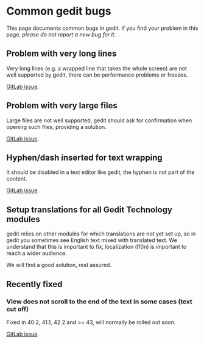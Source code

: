 Common gedit bugs
=================

This page documents common bugs in gedit. If you find your problem in this page,
_please do not report a new bug for it_.

Problem with very long lines
----------------------------

Very long lines (e.g. a wrapped line that takes the whole screen) are not well
supported by gedit, there can be performance problems or freezes.

[GitLab issue](https://gitlab.gnome.org/GNOME/gedit/-/issues/513).

Problem with very large files
-----------------------------

Large files are not well supported, gedit should ask for confirmation when
opening such files, providing a solution.

[GitLab issue](https://gitlab.gnome.org/GNOME/gedit/-/issues/11).

Hyphen/dash inserted for text wrapping
--------------------------------------

It should be disabled in a text editor like gedit, the hyphen is not part of
the content.

[GitLab issue](https://gitlab.gnome.org/GNOME/gedit/issues/365).

Setup translations for all Gedit Technology modules
---------------------------------------------------

gedit relies on other modules for which translations are not yet set up, so in
gedit you sometimes see English text mixed with translated text. We understand
that this is important to fix, localization (l10n) is important to reach a wider
audience.

We will find a good solution, rest assured.

Recently fixed
--------------

### View does not scroll to the end of the text in some cases (text cut off)

Fixed in 40.2, 41.1, 42.2 and >= 43, will normally be rolled out soon.

[GitLab issue](https://gitlab.gnome.org/GNOME/gedit/issues/42).

